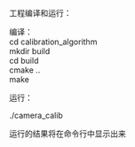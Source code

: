 工程编译和运行：

编译：  
cd calibration_algorithm  
mkdir build  
cd build  
cmake ..  
make   

运行：

./camera_calib

运行的结果将在命令行中显示出来